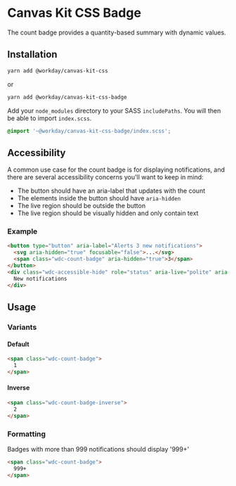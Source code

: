 # Canvas Kit CSS Badge

The count badge provides a quantity-based summary with dynamic values.

## Installation

```sh
yarn add @workday/canvas-kit-css
```

or

```sh
yarn add @workday/canvas-kit-css-badge
```

Add your `node_modules` directory to your SASS `includePaths`. You will then be able to import
`index.scss`.

```scss
@import '~@workday/canvas-kit-css-badge/index.scss';
```

## Accessibility

A common use case for the count badge is for displaying notifications, and there are several
accessibility concerns you'll want to keep in mind:

- The button should have an aria-label that updates with the count
- The elements inside the button should have `aria-hidden`
- The live region should be outside the button
- The live region should be visually hidden and only contain text

### Example

```html
<button type="button" aria-label="Alerts 3 new notifications">
  <svg aria-hidden="true" focusable="false">...</svg>
  <span class="wdc-count-badge" aria-hidden="true">3</span>
</button>
<div class="wdc-accessible-hide" role="status" aria-live="polite" aria-atomic="true">
  New notifications
</div>
```

## Usage

### Variants

#### Default

```html
<span class="wdc-count-badge">
  1
</span>
```

#### Inverse

```html
<span class="wdc-count-badge-inverse">
  2
</span>
```

### Formatting

Badges with more than 999 notifications should display '999+'

```html
<span class="wdc-count-badge">
  999+
</span>
```
